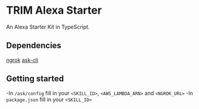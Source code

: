 # TRIM Alexa Starter
An Alexa Starter Kit in TypeScript.

## Dependencies

[ngrok](https://ngrok.com/)
[ask-cli](https://developer.amazon.com/docs/smapi/quick-start-alexa-skills-kit-command-line-interface.html)


## Getting started 

-In `/ask/config` fill in your `<SKILL_ID>`, `<AWS_LAMBDA_ARN>` and `<NGROK_URL>`
-In `package.json` fill in your `<SKILL_ID>`
